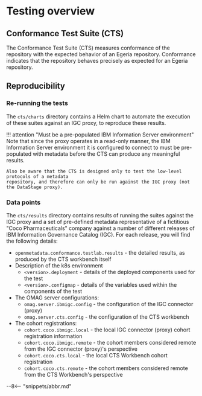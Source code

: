 <!-- SPDX-License-Identifier: CC-BY-4.0 -->
<!-- Copyright Contributors to the ODPi Egeria project. -->

# Testing overview

## Conformance Test Suite (CTS)

The Conformance Test Suite (CTS) measures conformance of the repository with the expected
behavior of an Egeria repository. Conformance indicates that the repository behaves precisely
as expected for an Egeria repository.

## Reproducibility

### Re-running the tests

The `cts/charts` directory contains a Helm chart to automate the execution of these suites
against an IGC proxy, to reproduce these results.

!!! attention "Must be a pre-populated IBM Information Server environment"
    Note that since the proxy operates in a read-only manner, the IBM Information Server
    environment it is configured to connect to must be pre-populated with metadata before
    the CTS can produce any meaningful results.

    Also be aware that the CTS is designed only to test the low-level protocols of a metadata
    repository, and therefore can only be run against the IGC proxy (not the DataStage proxy).

### Data points

The `cts/results` directory contains results of running the suites against the IGC proxy and
a set of pre-defined metadata representative of a fictitious "Coco Pharmaceuticals" company
against a number of different releases of IBM Information Governance Catalog (IGC).
For each release, you will find the following details:

- `openmetadata.conformance.testlab.results` - the detailed results, as produced by the CTS workbench itself
- Description of the k8s environment
    - `<version>.deployment` - details of the deployed components used for the test
    - `<version>.configmap` - details of the variables used within the components of the test
- The OMAG server configurations:
    - `omag.server.ibmigc.config` - the configuration of the IGC connector (proxy)
    - `omag.server.cts.config` - the configuration of the CTS workbench
- The cohort registrations:
    - `cohort.coco.ibmigc.local` - the local IGC connector (proxy) cohort registration information
    - `cohort.coco.ibmigc.remote` - the cohort members considered remote from the IGC connector (proxy)'s perspective
    - `cohort.coco.cts.local` - the local CTS Workbench cohort registration
    - `cohort.coco.cts.remote` - the cohort members considered remote from the CTS Workbench's perspective

--8<-- "snippets/abbr.md"
